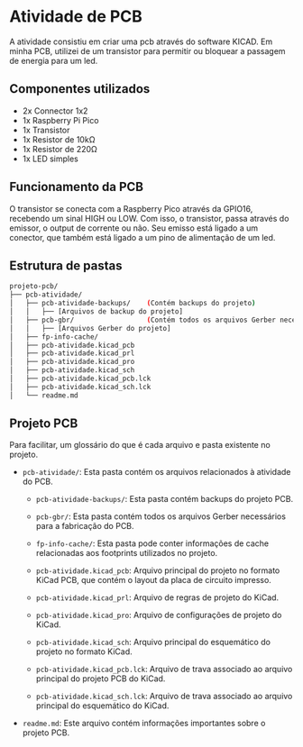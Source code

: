 # Atividade de PCB

A atividade consistiu em criar uma pcb através do software KICAD. Em minha PCB, utilizei de um transistor para permitir ou bloquear a passagem de energia para um led.

## Componentes utilizados

- 2x Connector 1x2
- 1x Raspberry Pi Pico
- 1x Transistor
- 1x Resistor de 10kΩ
- 1x Resistor de 220Ω
- 1x LED simples

## Funcionamento da PCB

O transistor se conecta com a Raspberry Pico através da GPIO16, recebendo um sinal HIGH ou LOW. Com isso, o transistor, passa através do emissor, o output de corrente ou não. Seu emisso está ligado a um conector, que também está ligado a um pino de alimentação de um led.  

## Estrutura de pastas

```bash
projeto-pcb/
├── pcb-atividade/
│   ├── pcb-atividade-backups/    (Contém backups do projeto)
│   │   ├── [Arquivos de backup do projeto]
│   ├── pcb-gbr/                  (Contém todos os arquivos Gerber necessários do projeto)
│   │   ├── [Arquivos Gerber do projeto]
│   ├── fp-info-cache/
│   ├── pcb-atividade.kicad_pcb
│   ├── pcb-atividade.kicad_prl
│   ├── pcb-atividade.kicad_pro
│   ├── pcb-atividade.kicad_sch
│   ├── pcb-atividade.kicad_pcb.lck
│   ├── pcb-atividade.kicad_sch.lck
│   └── readme.md
```

## Projeto PCB

Para facilitar, um glossário do que é cada arquivo e pasta existente no projeto.

- `pcb-atividade/`: Esta pasta contém os arquivos relacionados à atividade do PCB.

  - `pcb-atividade-backups/`: Esta pasta contém backups do projeto PCB.

  - `pcb-gbr/`: Esta pasta contém todos os arquivos Gerber necessários para a fabricação do PCB.

  - `fp-info-cache/`: Esta pasta pode conter informações de cache relacionadas aos footprints utilizados no projeto.

  - `pcb-atividade.kicad_pcb`: Arquivo principal do projeto no formato KiCad PCB, que contém o layout da placa de circuito impresso.

  - `pcb-atividade.kicad_prl`: Arquivo de regras de projeto do KiCad.

  - `pcb-atividade.kicad_pro`: Arquivo de configurações de projeto do KiCad.

  - `pcb-atividade.kicad_sch`: Arquivo principal do esquemático do projeto no formato KiCad.

  - `pcb-atividade.kicad_pcb.lck`: Arquivo de trava associado ao arquivo principal do projeto PCB do KiCad.

  - `pcb-atividade.kicad_sch.lck`: Arquivo de trava associado ao arquivo principal do esquemático do KiCad.

- `readme.md`: Este arquivo contém informações importantes sobre o projeto PCB.


